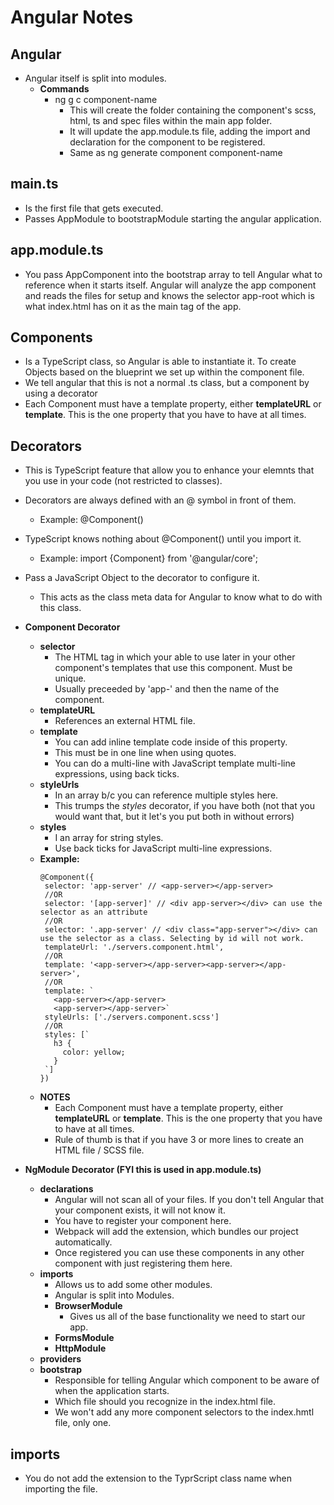 # Angular Notes

## Angular
- Angular itself is split into modules.
  - **Commands**
    - ng g c component-name
      - This will create the folder containing the component's scss, html, ts and spec files within the main app folder.
      - It will update the app.module.ts file, adding the import and declaration for the component to be registered.
      - Same as ng generate component component-name

## main.ts
- Is the first file that gets executed.
- Passes AppModule to bootstrapModule starting the angular application.

## app.module.ts
- You pass AppComponent into the bootstrap array to tell Angular what to reference when it starts itself. Angular will analyze the app component and reads the files for setup and knows the selector app-root which is what index.html has on it as the main tag of the app.

## Components
- Is a TypeScript class, so Angular is able to instantiate it. To create Objects based on the blueprint we set up within the component file.
- We tell angular that this is not a normal .ts class, but a component by using a decorator
- Each Component must have a template property, either **templateURL** or **template**. This is the one property that you have to have at all times.

## Decorators
- This is TypeScript feature that allow you to enhance your elemnts that you use in your code (not restricted to classes).
- Decorators are always defined with an @ symbol in front of them.
  - Example: @Component()
- TypeScript knows nothing about @Component() until you import it.
  - Example: import {Component} from '@angular/core';
- Pass a JavaScript Object to the decorator to configure it.
  - This acts as the class meta data for Angular to know what to do with this class.

- **Component Decorator**
    - **selector**
      - The HTML tag in which your able to use later in your other component's templates that use this component. Must be unique.
      - Usually preceeded by 'app-' and then the name of the component.
    - **templateURL**
      - References an external HTML file.
    - **template**
      - You can add inline template code inside of this property.
      - This must be in one line when using quotes.
      - You can do a multi-line with JavaScript template multi-line expressions, using back ticks.
    - **styleUrls**
      - In an array b/c you can reference multiple styles here.
      - This trumps the _styles_ decorator, if you have both (not that you would want that, but it let's you put both in without errors)
    - **styles**
      - I an array for string styles.
      - Use back ticks for JavaScript multi-line expressions.  
    - **Example:**
       ```
      @Component({
        selector: 'app-server' // <app-server></app-server>
        //OR
        selector: '[app-server]' // <div app-server></div> can use the selector as an attribute
        //OR
        selector: '.app-server' // <div class="app-server"></div> can use the selector as a class. Selecting by id will not work.
        templateUrl: './servers.component.html',
        //OR
        template: '<app-server></app-server><app-server></app-server>',
        //OR
        template: `
          <app-server></app-server>
          <app-server></app-server>`
        styleUrls: ['./servers.component.scss']
        //OR
        styles: [`
          h3 {
            color: yellow;
          }
        `]
      })
      ```
    - **NOTES**
      - Each Component must have a template property, either **templateURL** or **template**. This is the one property that you have to have at all times.
      - Rule of thumb is that if you have 3 or more lines to create an HTML file / SCSS file.
- **NgModule Decorator (FYI this is used in app.module.ts)**
    - **declarations**
      - Angular will not scan all of your files. If you don't tell Angular that your component exists, it will not know it.
      - You have to register your component here.
      - Webpack will add the extension, which bundles our project automatically.
      - Once registered you can use these components in any other component with just registering them here.
    - **imports**
      - Allows us to add some other modules.
      - Angular is split into Modules.
      - **BrowserModule**
        - Gives us all of the base functionality we need to start our app.
      - **FormsModule**
      - **HttpModule**
    - **providers**
    - **bootstrap**
      - Responsible for telling Angular which component to be aware of when the application starts. 
      - Which file should you recognize in the index.html file.
      - We won't add any more component selectors to the index.hmtl file, only one.

## imports
- You do not add the extension to the TyprScript class name when importing the file.